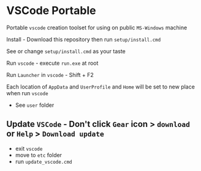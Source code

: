 # VSCode Portable

Portable `vscode` creation toolset for using on public `MS-Windows` machine

Install - Download this repository then run `setup/install.cmd`

See or change `setup/install.cmd` as your taste

Run `vscode` - execute `run.exe` at root

Run `Launcher` in `vscode` - Shift + F2

Each location of `AppData` and `UserProfile` and `Home` will be set to new place when run `vscode`
 - See `user` folder

## Update `VSCode` - Don't click `Gear` icon > `download` or `Help` > `Download update`
* exit `vscode`
* move to `etc` folder
* run `update_vscode.cmd`
